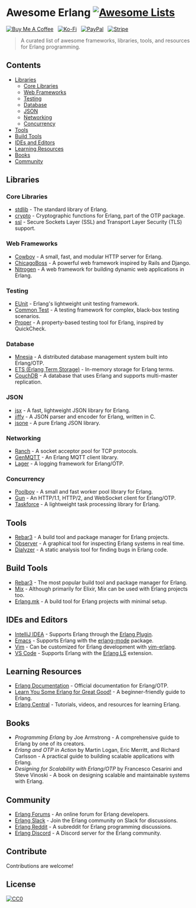 # Awesome Erlang [![Awesome Lists](https://srv-cdn.himpfen.io/badges/awesome-lists/awesomelists-flat.svg)](https://github.com/awesomelistsio/awesome)

[![Buy Me A Coffee](https://srv-cdn.himpfen.io/badges/buymeacoffee/buymeacoffee-flat.svg)](https://tinyurl.com/2h9aktmd) &nbsp; [![Ko-Fi](https://srv-cdn.himpfen.io/badges/kofi/kofi-flat.svg)](https://tinyurl.com/d4xnrptz) &nbsp; [![PayPal](https://srv-cdn.himpfen.io/badges/paypal/paypal-flat.svg)](https://tinyurl.com/mr22naua) &nbsp; [![Stripe](https://srv-cdn.himpfen.io/badges/stripe/stripe-flat.svg)](https://tinyurl.com/e8ymxdw3)

> A curated list of awesome frameworks, libraries, tools, and resources for Erlang programming.

## Contents

- [Libraries](#libraries)
  - [Core Libraries](#core-libraries)
  - [Web Frameworks](#web-frameworks)
  - [Testing](#testing)
  - [Database](#database)
  - [JSON](#json)
  - [Networking](#networking)
  - [Concurrency](#concurrency)
- [Tools](#tools)
- [Build Tools](#build-tools)
- [IDEs and Editors](#ides-and-editors)
- [Learning Resources](#learning-resources)
- [Books](#books)
- [Community](#community)

## Libraries

### Core Libraries

- [stdlib](https://www.erlang.org/doc/man/stdlib.html) - The standard library of Erlang.
- [crypto](https://www.erlang.org/doc/man/crypto.html) - Cryptographic functions for Erlang, part of the OTP package.
- [ssl](https://www.erlang.org/doc/man/ssl.html) - Secure Sockets Layer (SSL) and Transport Layer Security (TLS) support.

### Web Frameworks

- [Cowboy](https://ninenines.eu/docs/en/cowboy) - A small, fast, and modular HTTP server for Erlang.
- [ChicagoBoss](https://github.com/ChicagoBoss/ChicagoBoss) - A powerful web framework inspired by Rails and Django.
- [Nitrogen](https://nitrogenproject.com/) - A web framework for building dynamic web applications in Erlang.

### Testing

- [EUnit](https://www.erlang.org/doc/man/eunit.html) - Erlang's lightweight unit testing framework.
- [Common Test](https://www.erlang.org/doc/apps/common_test/) - A testing framework for complex, black-box testing scenarios.
- [Proper](https://github.com/proper-testing/proper) - A property-based testing tool for Erlang, inspired by QuickCheck.

### Database

- [Mnesia](https://www.erlang.org/doc/man/mnesia.html) - A distributed database management system built into Erlang/OTP.
- [ETS (Erlang Term Storage)](https://www.erlang.org/doc/man/ets.html) - In-memory storage for Erlang terms.
- [CouchDB](https://couchdb.apache.org/) - A database that uses Erlang and supports multi-master replication.

### JSON

- [jsx](https://github.com/talentdeficit/jsx) - A fast, lightweight JSON library for Erlang.
- [jiffy](https://github.com/davisp/jiffy) - A JSON parser and encoder for Erlang, written in C.
- [jsone](https://github.com/sile/jsone) - A pure Erlang JSON library.

### Networking

- [Ranch](https://ninenines.eu/docs/en/ranch) - A socket acceptor pool for TCP protocols.
- [GenMQTT](https://github.com/benoitc/gen_mqtt) - An Erlang MQTT client library.
- [Lager](https://github.com/erlang-lager/lager) - A logging framework for Erlang/OTP.

### Concurrency

- [Poolboy](https://github.com/devinus/poolboy) - A small and fast worker pool library for Erlang.
- [Gun](https://github.com/ninenines/gun) - An HTTP/1.1, HTTP/2, and WebSocket client for Erlang/OTP.
- [Taskforce](https://github.com/ninenines/taskforce) - A lightweight task processing library for Erlang.

## Tools

- [Rebar3](https://rebar3.org/) - A build tool and package manager for Erlang projects.
- [Observer](https://www.erlang.org/doc/apps/observer/) - A graphical tool for inspecting Erlang systems in real time.
- [Dialyzer](https://www.erlang.org/doc/man/dialyzer.html) - A static analysis tool for finding bugs in Erlang code.

## Build Tools

- [Rebar3](https://rebar3.org/) - The most popular build tool and package manager for Erlang.
- [Mix](https://elixir-lang.org/getting-started/mix-otp/introduction-to-mix.html) - Although primarily for Elixir, Mix can be used with Erlang projects too.
- [Erlang.mk](https://erlang.mk/) - A build tool for Erlang projects with minimal setup.

## IDEs and Editors

- [IntelliJ IDEA](https://www.jetbrains.com/idea/) - Supports Erlang through the [Erlang Plugin](https://plugins.jetbrains.com/plugin/7409-erlang).
- [Emacs](https://www.gnu.org/software/emacs/) - Supports Erlang with the [erlang-mode](https://github.com/erlang/otp/tree/master/lib/tools/emacs) package.
- [Vim](https://www.vim.org/) - Can be customized for Erlang development with [vim-erlang](https://github.com/vim-erlang/vim-erlang-runtime).
- [VS Code](https://code.visualstudio.com/) - Supports Erlang with the [Erlang LS](https://github.com/erlang-ls/erlang_ls) extension.

## Learning Resources

- [Erlang Documentation](https://www.erlang.org/doc.html) - Official documentation for Erlang/OTP.
- [Learn You Some Erlang for Great Good!](https://learnyousomeerlang.com/) - A beginner-friendly guide to Erlang.
- [Erlang Central](https://erlangcentral.org/) - Tutorials, videos, and resources for learning Erlang.

## Books

- *Programming Erlang* by Joe Armstrong - A comprehensive guide to Erlang by one of its creators.
- *Erlang and OTP in Action* by Martin Logan, Eric Merritt, and Richard Carlsson - A practical guide to building scalable applications with Erlang.
- *Designing for Scalability with Erlang/OTP* by Francesco Cesarini and Steve Vinoski - A book on designing scalable and maintainable systems with Erlang.

## Community

- [Erlang Forums](https://erlangforums.com/) - An online forum for Erlang developers.
- [Erlang Slack](https://erlef.org/slack-invite) - Join the Erlang community on Slack for discussions.
- [Erlang Reddit](https://www.reddit.com/r/erlang/) - A subreddit for Erlang programming discussions.
- [Erlang Discord](https://discord.gg/erlang) - A Discord server for the Erlang community.

## Contribute

Contributions are welcome!

## License

[![CC0](https://mirrors.creativecommons.org/presskit/buttons/88x31/svg/by-sa.svg)](http://creativecommons.org/licenses/by-sa/4.0/)

